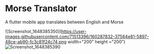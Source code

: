 # Morse Translator

A flutter mobile app translates between English and Morse

![Screenshot_1648385350](https://user-images.githubusercontent.com/71513396/160287832-37564e81-5897-48ce-ab90-fc3c81f24c74.png width="200" height ="200")
![Screenshot_1648385390](https://user-images.githubusercontent.com/71513396/160287845-154d0819-5ed3-4834-9974-11de18b3a06e.png)
